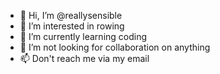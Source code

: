 - 👋 Hi, I’m @reallysensible
- 👀 I’m interested in rowing
- 🌱 I’m currently learning coding
- 💞️ I’m not looking for collaboration on anything
- 📫 Don't reach me via my email

<!---
reallysensible/reallysensible is a ✨ special ✨ repository because its `README.md` (this file) appears on your GitHub profile.
You can click the Preview link to take a look at your changes.
--->
